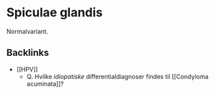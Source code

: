 # Spiculae glandis
Normalvariant.

## Backlinks
* [[HPV]]
	* Q. Hvilke *idiopatiske* differentialdiagnoser findes til [[Condyloma acuminata]]?

<!-- #anki/tag/med/Derma #anki/deck/Medicine #anki/tag/med/Urology -->

<!-- {BearID:76C4C3E5-C59B-4BF0-AEBE-BE7E497B1DDE-906-00001A0DB27CD12B} -->
